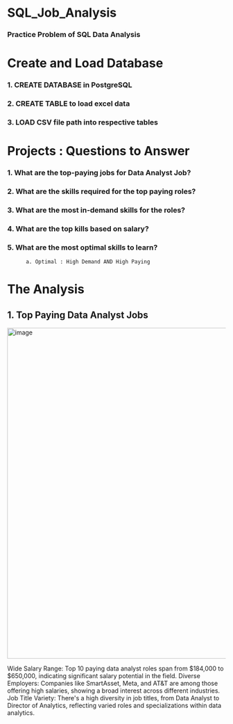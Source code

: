 # SQL_Job_Analysis
### Practice Problem of SQL Data Analysis

# Create and Load Database
### 1. CREATE DATABASE in PostgreSQL
### 2. CREATE TABLE to load excel data 
### 3. LOAD CSV file path into respective tables

# Projects : Questions to Answer
### 1. What are the top-paying jobs for Data Analyst Job?
### 2. What are the skills required for the top paying roles?
### 3. What are the most in-demand skills for the roles?
### 4. What are the top kills based on salary?
### 5. What are the most optimal skills to learn?
          a. Optimal : High Demand AND High Paying

# The Analysis
## 1. Top Paying Data Analyst Jobs

<img width="1404" height="761" alt="image" src="https://github.com/user-attachments/assets/409896b7-8a0b-4848-b61b-a8f4a77bfac1" />

Wide Salary Range: Top 10 paying data analyst roles span from $184,000 to $650,000, indicating significant salary potential in the field.
Diverse Employers: Companies like SmartAsset, Meta, and AT&T are among those offering high salaries, showing a broad interest across different industries.
Job Title Variety: There's a high diversity in job titles, from Data Analyst to Director of Analytics, reflecting varied roles and specializations within data analytics.
